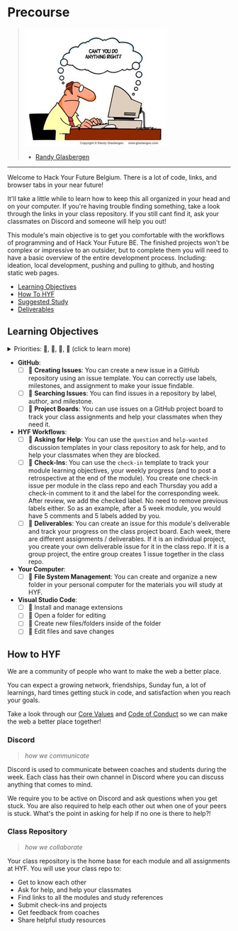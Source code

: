 # Precourse

> ![miscommunication](./assets/cant-you-do-anything-right.jpeg)
>
> - [Randy Glasbergen](https://www.glasbergen.com/)

---

Welcome to Hack Your Future Belgium. There is a lot of code, links, and browser tabs in your near future!

It'll take a little while to learn how to keep this all organized in your head and on your computer. If you're having trouble finding something, take a look through the links in your class repository. If you still cant find it, ask your classmates on Discord and someone will help you out!

This module's main objective is to get you comfortable with the workflows of programming and of Hack Your Future BE. The finished projects won't be complex or impressive to an outsider, but to complete them you will need to have a basic overview of the entire development process. Including: ideation, local development, pushing and pulling to github, and hosting static web pages.

- [Learning Objectives](#learning-objectives)
- [How To HYF](#how-to-hyf)
- [Suggested Study](./suggested-study.md)
- [Deliverables](./deliverables.md)

## Learning Objectives

<details>
<summary>Priorities: 🥚, 🐣, 🐥, 🐔 (click to learn more)</summary>
<br>

There is a lot to learn in this module. If you can't master all the material
at once, that's expected! Anything you don't master now will always be waiting
for you to review when you need it. These 4 emoji's will help you prioritize
your study time and to measure your progress:

- 🥚: Understanding this material is required, it covers the base skills you'll
  need for this module and the next. You do not need to finish all of them but
  should feel comfortable that you could with enough time.
- 🐣: You have started all of these exercises and feel you could complete them
  all if you just had more time. It may not be easy for you but with effort you
  can make it through.
- 🐥: You have studied the examples and started some exercises if you had time.
  You should have a big-picture understanding of these concepts/skills, but may
  not be confident completing the exercises.
- 🐔: These concepts or skills are not necessary but are related to this module.
  If you are finished with 🥚, 🐣 and 🐥 you can use the 🐔 exercises to push
  yourself without getting distracted from the module's main objectives.

---

</details>

- **GitHub**:
  - [ ] 🥚 **Creating Issues**: You can create a new issue in a GitHub repository using an issue template. You can correctly use labels, milestones, and assignment to make your issue findable.
  - [ ] 🥚 **Searching Issues**: You can find issues in a repository by label, author, and milestone.
  - [ ] 🥚 **Project Boards**: You can use issues on a GitHub project board to track your class assignments and help your classmates when they need it.
- **HYF Workflows**:
  - [ ] 🥚 **Asking for Help**: You can use the `question` and `help-wanted` discussion templates in your class repository to ask for help, and to help your classmates when they are blocked.
  - [ ] 🥚 **Check-Ins**: You can use the `check-in` template to track your module learning objectives, your weekly progress (and to post a retrospective at the end of the module). You create one check-in issue per module in the class repo and each Thursday you add a check-in comment to it and the label for the corresponding week. After review, we add the checked label. No need to remove previous labels either. So as an example, after a 5 week module, you would have 5 comments and 5 labels added by you. 
  - [ ] 🥚 **Deliverables**: You can create an issue for this module's deliverable and track your progress on the class project board. Each week, there are different assignments / deliverables. If it is an individual project, you create your own deliverable issue for it in the class repo. If it is a group project, the entire group creates 1 issue together in the class repo.
- **Your Computer**:
  - [ ] 🥚 **File System Management**: You can create and organize a new folder in your personal computer for the materials you will study at HYF.
- **Visual Studio Code**:
  - [ ] 🥚 Install and manage extensions
  - [ ] 🥚 Open a folder for editing
  - [ ] 🥚 Create new files/folders inside of the folder
  - [ ] 🥚 Edit files and save changes

## How to HYF

We are a community of people who want to make the web a better place.

You can expect a growing network, friendships, Sunday fun, a lot of learnings, hard times getting stuck in code, and satisfaction when you reach your goals.

Take a look through our [Core Values](https://home.hackyourfuture.be/core-values) and [Code of Conduct](https://home.hackyourfuture.be/code-of-conduct) so we can make the web a better place together!

### Discord

> _how we communicate_

Discord is used to communicate between coaches and students during the week. Each class has their own channel in Discord where you can discuss anything that comes to mind.

We require you to be active on Discord and ask questions when you get stuck. You are also required to help each other out when one of your peers is stuck. What's the point in asking for help if no one is there to help?!

### Class Repository

> _how we collaborate_

Your class repository is the home base for each module and all assignments at HYF. You will use your class repo to:

- Get to know each other
- Ask for help, and help your classmates
- Find links to all the modules and study references
- Submit check-ins and projects
- Get feedback from coaches
- Share helpful study resources

